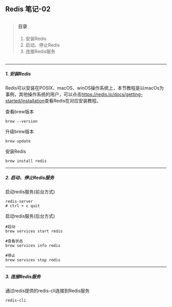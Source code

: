## Redis 笔记-02

> ##
> #### 目录
> 1. 安装Redis
> 2. 启动、停止Redis
> 3. 连接Redis服务
> ##

---

##### 1. 安装Redis

Redis可以安装在POSIX、macOS、winOS操作系统上，本节教程是以macOs为事例，其他操作系统的用户，可以点击<a>https://redis.io/docs/getting-started/installation</a>查看Redis在对应安装教程。

查看brew版本
```
brew --version
```

升级brew版本
```
brew update
```

安装Redis
```
brew install redis
```
---

##### 2. 启动、停止Redis服务

启动redis服务(前台方式)
```
redis-server
# ctrl + c quit
```

启动redis服务(后台方式)
```
#启动
brew services start redis

#查看状态
brew services info redis

#停止
brew services stop redis
```

---

##### 3. 连接Redis服务

通过redis提供的redis-cli连接到Redis服务
```
redis-cli
```

